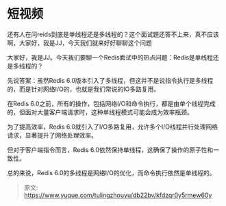 # 短视频

还有人在问reids到底是单线程还是多线程的？这个面试题还答不上来，真不应该啊，大家好，我是JJ，今天我们就来好好聊聊这个问题

大家好，我是JJ。今天我们要聊一个Redis面试中的热点问题：Redis是单线程还是多线程的？

先说答案：虽然Redis 6.0版本引入了多线程，但这并不是说指令执行是多线程的，而是针对网络I/O的，也就是我们常说的IO多路复用。

在Redis 6.0之前，所有的操作，包括网络I/O和命令执行，都是由单个线程完成的，但面对大量客户端请求时，这种单线程模式可能会成为效率瓶颈。

为了提高效率，Redis 6.0就引入了I/O多路复用，允许多个I/O线程并行处理网络请求，显著提升了网络处理效率。

但对于客户端指令而言，Redis 6.0依然保持单线程，这确保了操作的原子性和一致性。

总的来说，Redis 6.0的多线程是网络I/O的优化，而命令执行依然是单线程的。



> 原文: <https://www.yuque.com/tulingzhouyu/db22bv/kfdzqr0y5rmew60y>